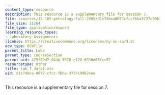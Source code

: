 ```yaml
---
content_type: resource
description: This resource is a supplementary file for session 7.
file: /courses/12-109-petrology-fall-2005/d1c74bea0077cfccfbba3737c99b24ee_lab_7_data1.xls
file_size: 11264
file_type: application/msword
learning_resource_types:
- Laboratory Assignments
license: https://creativecommons.org/licenses/by-nc-sa/4.0/
ocw_type: OCWFile
parent_title: Labs
parent_type: CourseSection
parent_uid: 475f89d7-044b-5978-ef28-6936e65fcc57
resourcetype: Other
title: lab_7_data1.xls
uid: d1c74bea-0077-cfcc-fbba-3737c99b24ee
---
```

This resource is a supplementary file for session 7.